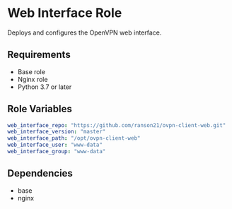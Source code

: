 # Web Interface Role

Deploys and configures the OpenVPN web interface.

## Requirements

- Base role
- Nginx role
- Python 3.7 or later

## Role Variables

```yaml
web_interface_repo: "https://github.com/ranson21/ovpn-client-web.git"
web_interface_version: "master"
web_interface_path: "/opt/ovpn-client-web"
web_interface_user: "www-data"
web_interface_group: "www-data"
```

## Dependencies

- base
- nginx